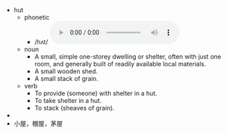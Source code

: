 - hut
	- phonetic
		- /hʌt/
		  <audio controls><source src="https://api.dictionaryapi.dev/media/pronunciations/en/hut-us.mp3"></audio>
	- noun
		- A small, simple one-storey dwelling or shelter, often with just one room, and generally built of readily available local materials.
		- A small wooden shed.
		- A small stack of grain.
	- verb
		- To provide (someone) with shelter in a hut.
		- To take shelter in a hut.
		- To stack (sheaves of grain).
-
- 小屋，棚屋，茅屋